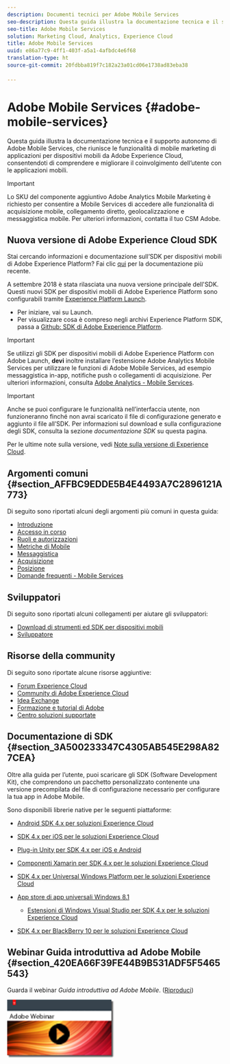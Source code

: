 ```yaml
---
description: Documenti tecnici per Adobe Mobile Services
seo-description: Questa guida illustra la documentazione tecnica e il supporto autonomo di Adobe Mobile Services, che riunisce le funzionalità di mobile marketing di applicazioni per dispositivi mobili da Adobe Experience Cloud, consentendoti di comprendere e migliorare il coinvolgimento dell’utente con le applicazioni mobili.
seo-title: Adobe Mobile Services
solution: Marketing Cloud, Analytics, Experience Cloud
title: Adobe Mobile Services
uuid: e86a77c9-4ff1-403f-a5a1-4afbdc4e6f68
translation-type: ht
source-git-commit: 20fdbba819f7c182a23a01cd06e1738ad83eba38

---
```



# Adobe Mobile Services {#adobe-mobile-services}

Questa guida illustra la documentazione tecnica e il supporto autonomo di Adobe Mobile Services, che riunisce le funzionalità di mobile marketing di applicazioni per dispositivi mobili da Adobe Experience Cloud, consentendoti di comprendere e migliorare il coinvolgimento dell’utente con le applicazioni mobili.

>[!IMPORTANT]
>
>Lo SKU del componente aggiuntivo Adobe Analytics Mobile Marketing è richiesto per consentire a Mobile Services di accedere alle funzionalità di acquisizione mobile, collegamento diretto, geolocalizzazione e messaggistica mobile. Per ulteriori informazioni, contatta il tuo CSM Adobe.

## Nuova versione di Adobe Experience Cloud SDK

Stai cercando informazioni e documentazione sull’SDK per dispositivi mobili di Adobe Experience Platform? Fai clic [qui](https://aep-sdks.gitbook.io/docs/) per la documentazione più recente.

A settembre 2018 è stata rilasciata una nuova versione principale dell'SDK. Questi nuovi SDK per dispositivi mobili di Adobe Experience Platform sono configurabili tramite [Experience Platform Launch](https://www.adobe.com/it/experience-platform/launch.html).

* Per iniziare, vai su Launch.
* Per visualizzare cosa è compreso negli archivi Experience Platform SDK, passa a [Github: SDK di Adobe Experience Platform](https://github.com/Adobe-Marketing-Cloud/acp-sdks).

>[!IMPORTANT]
>
> Se utilizzi gli SDK per dispositivi mobili di Adobe Experience Platform con Adobe Launch, **devi** inoltre installare l’estensione Adobe Analytics Mobile Services per utilizzare le funzioni di Adobe Mobile Services, ad esempio messaggistica in-app, notifiche push o collegamenti di acquisizione. Per ulteriori informazioni, consulta [Adobe Analytics - Mobile Services](https://aep-sdks.gitbook.io/docs/using-mobile-extensions/adobe-analytics-mobile-services).

>[!IMPORTANT]
>
>Anche se puoi configurare le funzionalità nell’interfaccia utente, non funzioneranno finché non avrai scaricato il file di configurazione generato e aggiunto il file all’SDK. Per informazioni sul download e sulla configurazione degli SDK, consulta la sezione *documentazione SDK* su questa pagina.

Per le ultime note sulla versione, vedi [Note sulla versione di Experience Cloud](https://docs.adobe.com/content/help/it-IT/release-notes/experience-cloud/current.html).

## Argomenti comuni {#section_AFFBC9EDDE5B4E4493A7C2896121A773}

Di seguito sono riportati alcuni degli argomenti più comuni in questa guida:

* [Introduzione](/help/using/gs/gs.md)
* [Accesso in corso](/help/using/gs/gs-signin.md)
* [Ruoli e autorizzazioni](/help/using/gs/c-mob-roles-and-permissions.md)
* [Metriche di Mobile](/help/using/gs/metrics/metrics.md)
* [Messaggistica](/help/using/in-app-messaging/in-app-messaging.md)
* [Acquisizione](/help/using/acquisition-main/acquisition-main.md)
* [Posizione](/help/using/location/c-location-overview.md)
* [Domande frequenti - Mobile Services](/help/using/faq-mobile.md)

## Sviluppatori

Di seguito sono riportati alcuni collegamenti per aiutare gli sviluppatori:

* [Download di strumenti ed SDK per dispositivi mobili](/help/using/c-manage-app-settings/c-mob-confg-app/t-config-analytics/download-sdk.md)
* [Sviluppatore](https://marketing.adobe.com/resources/help/en_US/reference/developer.html)

## Risorse della community

Di seguito sono riportate alcune risorse aggiuntive:

* [Forum Experience Cloud](https://forums.adobe.com/community/experience-cloud)
* [Community di Adobe Experience Cloud](https://helpx.adobe.com/it/support/marketing-cloud.html?promoid=KAWSE)
* [Idea Exchange](https://forums.adobe.com/community/experience-cloud/analytics-cloud/analytics)
* [Formazione e tutorial di Adobe](https://helpx.adobe.com/it/learning.html?promoid=KAUDK)
* [Centro soluzioni supportate](https://www.adobe.com/it/marketing-cloud.html)

## Documentazione di SDK {#section_3A500233347C4305AB545E298A827CEA}

Oltre alla guida per l’utente, puoi scaricare gli SDK (Software Development Kit), che comprendono un pacchetto personalizzato contenente una versione precompilata del file di configurazione necessario per configurare la tua app in Adobe Mobile.

Sono disponibili librerie native per le seguenti piattaforme:

* [Android SDK 4.x per soluzioni Experience Cloud](https://docs.adobe.com/content/help/it-IT/mobile-services/android/overview.html)

* [SDK 4.x per iOS per le soluzioni Experience Cloud](https://docs.adobe.com/content/help/it-IT/mobile-services/ios/overview.html)

* [Plug-in Unity per SDK 4.x per iOS e Android](https://docs.adobe.com/content/help/it-IT/mobile-services/unity/get-started.html)

* [Componenti Xamarin per SDK 4.x per le soluzioni Experience Cloud](https://docs.adobe.com/content/help/it-IT/mobile-services/xamarin/get-started.html)

* [SDK 4.x per Universal Windows Platform per le soluzioni Experience Cloud](https://docs.adobe.com/content/help/it-IT/mobile-services/universal-windows/overview.html)

* [App store di app universali Windows 8.1](https://docs.adobe.com/content/help/it-IT/mobile-services/windows-universal-appstore/overview.html)

   * [Estensioni di Windows Visual Studio per SDK 4.x per le soluzioni Experience Cloud](https://docs.adobe.com/content/help/it-IT/mobile-services/windows-universal-appstore/win-vse-4x.html)

* [SDK 4.x per BlackBerry 10 per le soluzioni Experience Cloud](https://docs.adobe.com/content/help/it-IT/mobile-services/blackberry/overview.html)

## Webinar Guida introduttiva ad Adobe Mobile {#section_420EA66F39FE44B9B531ADF5F5465543}

Guarda il webinar *Guida introduttiva ad Adobe Mobile*. ([Riproduci](https://adobe.ly/PsxCFn))

[  ![](assets/webinar.png) ](https://adobe.ly/PsxCFn)
